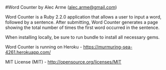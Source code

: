 #Word Counter by Alec Arme (alec.arme@gmail.com)

Word Counter is a Ruby 2.2.0 application that allows a user to input a word, followed by a sentence. After submitting, Word Counter generates a page showing the total number of times the first word occurred in the sentence.

When installing locally, be sure to run bundle to install all necessary gems.

Word Counter is running on Heroku - https://murmuring-sea-4261.herokuapp.com/

MIT License (MIT) - http://opensource.org/licenses/MIT
